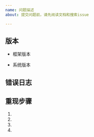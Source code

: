 ```yaml
---
name: 问题描述
about: 提交问题前，请先阅读文档和搜索issue

---
```


<!-- 提交问题前，请先阅读文档和搜索相应问题的issue -->

## 版本
* 框架版本

* 系统版本

## 错误日志
<!-- 请提供详细的错误日志 -->


## 重现步骤
<!-- 请提供明确的步骤 -->
1.
2.
3.
4.



